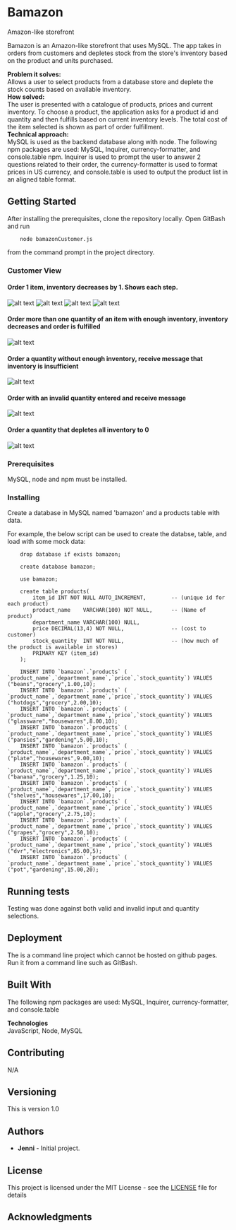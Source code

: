 # Bamazon
Amazon-like storefront

Bamazon is an Amazon-like storefront that uses MySQL.  The app takes in orders from customers and depletes stock from the store's inventory based on the product and units purchased.

**Problem it solves:** \
Allows a user to select products from a database store and deplete the stock counts based on available inventory.\
**How solved:** \
The user is presented with a catalogue of products, prices and current inventory.  To choose a product, the application asks for a product id and quantity and then fulfills based on current inventory levels.  The total cost of the item selected is shown as part of order fulfillment.\
**Technical approach:** \
MySQL is used as the backend database along with node.  The following npm packages are used: MySQL, Inquirer, currency-formatter, and console.table npm.  Inquirer is used to prompt the user to answer 2 questions related to their order, the currency-formatter is used to format prices in US currency, and console.table is used to output the product list in an aligned table format.  

## Getting Started

After installing the prerequisites, clone the repository locally.  Open GitBash and run 
```
    node bamazonCustomer.js 
```
from the command prompt in the project directory.

### Customer View

#### Order 1 item, inventory decreases by 1.  Shows each step.
![alt text](https://github.com/jmcoleman/bamazon/blob/master/markdown_images/1_bamazon_customer.png "Step 1")
![alt text](https://github.com/jmcoleman/bamazon/blob/master/markdown_images/2_bamazon_customer.png "Step 2")
![alt text](https://github.com/jmcoleman/bamazon/blob/master/markdown_images/3_bamazon_customer.png "Step 3")
![alt text](https://github.com/jmcoleman/bamazon/blob/master/markdown_images/4_bamazon_customer.png "Step 4")

#### Order more than one quantity of an item with enough inventory, inventory decreases and order is fulfilled
![alt text](https://github.com/jmcoleman/bamazon/blob/master/markdown_images/5_bamazon_customer.png "Multiple quantity")

#### Order a quantity without enough inventory, receive message that inventory is insufficient
![alt text](https://github.com/jmcoleman/bamazon/blob/master/markdown_images/6_bamazon_customer.png "Insufficient Inventory")

#### Order with an invalid quantity entered and receive message
![alt text](https://github.com/jmcoleman/bamazon/blob/master/markdown_images/7_bamazon_customer.png "Invalid quantity")

#### Order a quantity that depletes all inventory to 0
![alt text](https://github.com/jmcoleman/bamazon/blob/master/markdown_images/8_bamazon_customer.png "Order all remaining units")

### Prerequisites

 MySQL, node and npm must be installed.

### Installing

Create a database in MySQL named 'bamazon' and a products table with data.

For example, the below script can be used to create the databse, table, and load with some mock data:
```
    drop database if exists bamazon;

    create database bamazon;

    use bamazon;

    create table products(
        item_id INT NOT NULL AUTO_INCREMENT,		-- (unique id for each product)
        product_name	VARCHAR(100) NOT NULL, 		-- (Name of product)
        department_name	VARCHAR(100) NULL,
        price DECIMAL(13,4) NOT NULL,				-- (cost to customer)
        stock_quantity 	INT NOT NULL,				-- (how much of the product is available in stores)
        PRIMARY KEY (item_id)
    );

    INSERT INTO `bamazon`.`products` ( `product_name`,`department_name`,`price`,`stock_quantity`) VALUES ("beans","grocery",1.00,10);
    INSERT INTO `bamazon`.`products` ( `product_name`,`department_name`,`price`,`stock_quantity`) VALUES ("hotdogs","grocery",2.00,10);
    INSERT INTO `bamazon`.`products` ( `product_name`,`department_name`,`price`,`stock_quantity`) VALUES ("glassware","housewares",8.00,10);
    INSERT INTO `bamazon`.`products` ( `product_name`,`department_name`,`price`,`stock_quantity`) VALUES ("pansies","gardening",5.00,10);
    INSERT INTO `bamazon`.`products` ( `product_name`,`department_name`,`price`,`stock_quantity`) VALUES ("plate","housewares",9.00,10);
    INSERT INTO `bamazon`.`products` ( `product_name`,`department_name`,`price`,`stock_quantity`) VALUES ("banana","grocery",1.25,10);
    INSERT INTO `bamazon`.`products` ( `product_name`,`department_name`,`price`,`stock_quantity`) VALUES ("shelves","housewares",17.00,10);
    INSERT INTO `bamazon`.`products` ( `product_name`,`department_name`,`price`,`stock_quantity`) VALUES ("apple","grocery",2.75,10);
    INSERT INTO `bamazon`.`products` ( `product_name`,`department_name`,`price`,`stock_quantity`) VALUES ("grapes","grocery",2.50,10);
    INSERT INTO `bamazon`.`products` ( `product_name`,`department_name`,`price`,`stock_quantity`) VALUES ("dvr","electronics",85.00,5);
    INSERT INTO `bamazon`.`products` ( `product_name`,`department_name`,`price`,`stock_quantity`) VALUES ("pot","gardening",15.00,20);

```
## Running tests

Testing was done against both valid and invalid input and quantity selections.

## Deployment

The is a command line project which cannot be hosted on github pages.  Run it from a command line such as GitBash.

## Built With

The following npm packages are used: MySQL, Inquirer, currency-formatter, and console.table

**Technologies**\
JavaScript, Node, MySQL

## Contributing

N/A

## Versioning

This is version 1.0

## Authors

* **Jenni** - Initial project.

## License

This project is licensed under the MIT License - see the [LICENSE](LICENSE) file for details

## Acknowledgments


